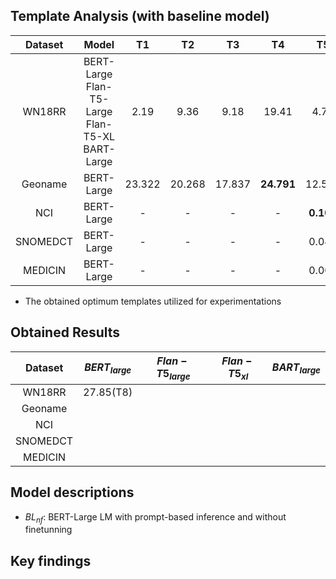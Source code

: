 

## Template Analysis (with baseline model)

| Dataset  |                          Model                          |   T1   |   T2   |   T3   |     T4     |    T5     |    T6     |  T7   |     T8     |
|:--------:|:-------------------------------------------------------:|:------:|:------:|:------:|:----------:|:---------:|:---------:|:-----:|:----------:|
|  WN18RR  | BERT-Large<br>Flan-T5-Large<br>Flan-T5-XL<br>BART-Large |  2.19  |  9.36  |  9.18  |   19.41    |   4.72    |   19.34   | 9.93  | **27.85**  |
| Geoname  |                       BERT-Large                        | 23.322 | 20.268 | 17.837 | **24.791** |  12.505   |  15.676   | 3.752 |   20.988   |
|   NCI    |           BERT-Large                                    |   -    |   -    |   -    |     -      | **0.109** |   0.063   | 0.009 |   0.000    |
| SNOMEDCT |                       BERT-Large                        |   -    |   -    |   -    |     -      |   0.048   | **0.053** | 0.001 |   0.004    |
| MEDICIN  |                       BERT-Large                        |   -    |   -    |   -    |     -      |   0.000   |   0.000   | 0.000 |   0.000    |

* The obtained optimum templates utilized for experimentations

## Obtained Results

| Dataset  | $BERT_{large}$ | $Flan-T5_{large}$ | $Flan-T5_{xl}$ | $BART_{large}$ |
|:--------:|:--------------:|:-----------------:|:--------------:|:--------------:|
|  WN18RR  |   27.85(T8)    |                   |                |                |
| Geoname  |                |                   |                |                |
|  NCI     |                |                   |                |                |
| SNOMEDCT |                |                   |                |                | 
| MEDICIN  |                |                   |                |                |


## Model descriptions

* $BL_{nf}$: BERT-Large LM with prompt-based inference and without finetunning

## Key findings

